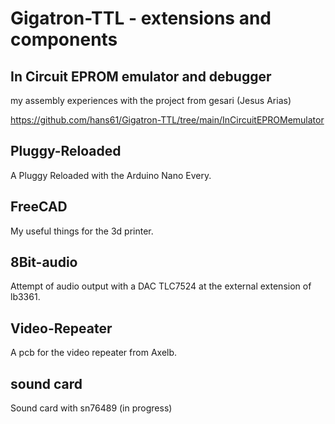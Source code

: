 # Gigatron-TTL - extensions and components

## In Circuit EPROM emulator and debugger
my assembly experiences with the project from  gesari (Jesus Arias)

https://github.com/hans61/Gigatron-TTL/tree/main/InCircuitEPROMemulator

## Pluggy-Reloaded
A Pluggy Reloaded with the Arduino Nano Every.

## FreeCAD
My useful things for the 3d printer.

## 8Bit-audio
Attempt of audio output with a DAC TLC7524 at the external extension of lb3361.

## Video-Repeater
A pcb for the video repeater from Axelb.

## sound card
Sound card with sn76489 (in progress)
